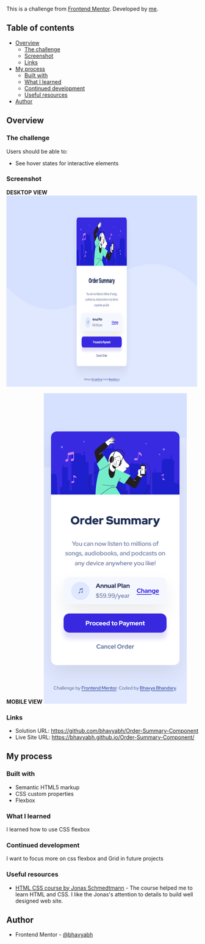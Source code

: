 This is a challenge from [Frontend Mentor](https://www.frontendmentor.io). Developed by [me](https://www.frontendmentor.io/profile/bhavyabh).

## Table of contents

- [Overview](#overview)
  - [The challenge](#the-challenge)
  - [Screenshot](#screenshot)
  - [Links](#links)
- [My process](#my-process)
  - [Built with](#built-with)
  - [What I learned](#what-i-learned)
  - [Continued development](#continued-development)
  - [Useful resources](#useful-resources)
- [Author](#author)

## Overview

### The challenge

Users should be able to:

- See hover states for interactive elements

### Screenshot

**DESKTOP VIEW**
<img src="images/desktop-screenshot.png" height=500px width=500px>

**MOBILE VIEW**
<img src="images/mobile-screenshot.png">

### Links

- Solution URL: https://github.com/bhavyabh/Order-Summary-Component
- Live Site URL: https://bhavyabh.github.io/Order-Summary-Component/

## My process

### Built with

- Semantic HTML5 markup
- CSS custom properties
- Flexbox

### What I learned

I learned how to use CSS flexbox

### Continued development

I want to focus more on css flexbox and Grid in future projects

### Useful resources

- [HTML CSS course by Jonas Schmedtmann](https://www.udemy.com/course/design-and-develop-a-killer-website-with-html5-and-css3/) - The course helped me to learn HTML and CSS. I like the Jonas's attention to details to build well designed web site.

## Author

- Frontend Mentor - [@bhavyabh](https://www.frontendmentor.io/profile/bhavyabh)
